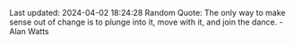 Last updated: 2024-04-02 18:24:28
Random Quote: The only way to make sense out of change is to plunge into it, move with it, and join the dance. - Alan Watts